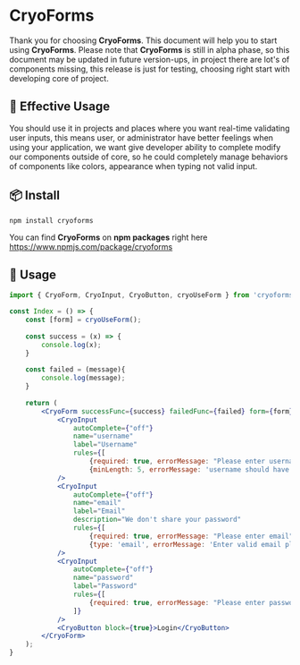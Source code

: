 # CryoForms

Thank you for choosing **CryoForms**. This document will help you to start using **CryoForms**. Please note that **CryoForms** is still in alpha phase, so this document may be updated in future version-ups, in project there are lot's of components missing, this release is just for testing, choosing right start with developing core of project.



## 🌟 Effective Usage

You should use it in projects and places where you want real-time validating user inputs, this means user, or administrator have better feelings when using your application, we want give developer ability to complete modify our components outside of core, so he could completely manage behaviors of components like colors, appearance when typing not valid input.

## 📦 Install

```
npm install cryoforms
```

You can find **CryoForms** on **npm packages** right here https://www.npmjs.com/package/cryoforms

## 🔨 Usage

```jsx
import { CryoForm, CryoInput, CryoButton, cryoUseForm } from 'cryoforms';

const Index = () => {
	const [form] = cryoUseForm();
    
    const success = (x) => {
        console.log(x);
    }
    
    const failed = (message){
        console.log(message);
    }
    
    return (
        <CryoForm successFunc={success} failedFunc={failed} form={form}>
            <CryoInput 
                autoComplete={"off"}
                name="username"
                label="Username" 
                rules={[
                    {required: true, errorMessage: "Please enter username"},
                    {minLength: 5, errorMessage: 'username should have at least 5 characters'}]} 
            />
            <CryoInput 
                autoComplete={"off"}
                name="email"
                label="Email" 
                description="We don't share your password"
                rules={[
                    {required: true, errorMessage: "Please enter email"},
                    {type: 'email', errorMessage: 'Enter valid email please'}]} 
            />
            <CryoInput 
                autoComplete={"off"}
                name="password"
                label="Password" 
                rules={[
                    {required: true, errorMessage: "Please enter password"},
                ]} 
            />
            <CryoButton block={true}>Login</CryoButton>
        </CryoForm>
    );
}
```

